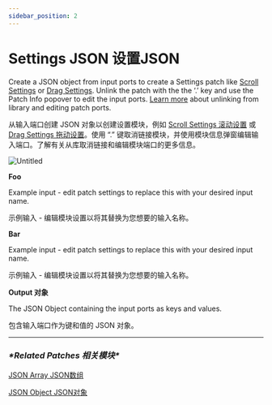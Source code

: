 ```yaml
---
sidebar_position: 2
---
```


# Settings JSON 设置JSON

Create a JSON object from input ports to create a Settings patch like [Scroll Settings](https://www.notion.so/Scroll-Settings-f02d6e63775f43b1a74337b9611b029a) or [Drag Settings](https://www.notion.so/Drag-Settings-d4fd1e22aaa74ce0a0c7426c00c15dad). Unlink the patch with the the ‘.’ key and use the Patch Info popover to edit the input ports. [Learn more](https://origami.design/documentation/workflow/PatchGroups.html) about unlinking from library and editing patch ports.

从输入端口创建 JSON 对象以创建设置模块，例如 [Scroll Settings 滚动设置](https://www.notion.so/Scroll-Settings-f02d6e63775f43b1a74337b9611b029a) 或 [Drag Settings 拖动设置](https://www.notion.so/Drag-Settings-d4fd1e22aaa74ce0a0c7426c00c15dad)。使用 “.” 键取消链接模块，并使用模块信息弹窗编辑输入端口。了解有关从库取消链接和编辑模块端口的更多信息。

![Untitled](https://s3.us-west-2.amazonaws.com/secure.notion-static.com/4ba5ea15-816a-4084-bbfa-eb7ed37991b4/Untitled.png?X-Amz-Algorithm=AWS4-HMAC-SHA256&X-Amz-Content-Sha256=UNSIGNED-PAYLOAD&X-Amz-Credential=AKIAT73L2G45EIPT3X45%2F20220602%2Fus-west-2%2Fs3%2Faws4_request&X-Amz-Date=20220602T164911Z&X-Amz-Expires=86400&X-Amz-Signature=875bdb56c1b12508e3c6f5c28c0499e70145d69c4711f931dcdb6a6ee138671e&X-Amz-SignedHeaders=host&response-content-disposition=filename%20%3D%22Untitled.png%22&x-id=GetObject)

**Foo**

Example input - edit patch settings to replace this with your desired input name.

示例输入 - 编辑模块设置以将其替换为您想要的输入名称。

**Bar**

Example input - edit patch settings to replace this with your desired input name.

示例输入 - 编辑模块设置以将其替换为您想要的输入名称。

**Output 对象**

The JSON Object containing the input ports as keys and values.

包含输入端口作为键和值的 JSON 对象。

------

### ***\*Related Patches 相关模块\****

[JSON Array JSON数组](https://www.notion.so/JSON-Array-JSON-c04f26109f71497c95627e1ad6b7cbed)

[JSON Object JSON对象](https://www.notion.so/JSON-Object-JSON-b1f58ef7035a45b59c4f3fa1ded80e45)
